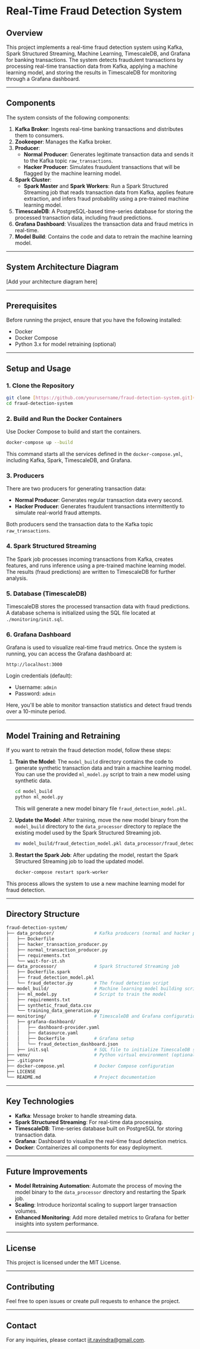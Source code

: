 
# Real-Time Fraud Detection System

## Overview

This project implements a real-time fraud detection system using Kafka, Spark Structured Streaming, Machine Learning, TimescaleDB, and Grafana for banking transactions. The system detects fraudulent transactions by processing real-time transaction data from Kafka, applying a machine learning model, and storing the results in TimescaleDB for monitoring through a Grafana dashboard.

---

## Components

The system consists of the following components:

1. **Kafka Broker**: Ingests real-time banking transactions and distributes them to consumers.
2. **Zookeeper**: Manages the Kafka broker.
3. **Producer**: 
   - **Normal Producer**: Generates legitimate transaction data and sends it to the Kafka topic `raw_transactions`.
   - **Hacker Producer**: Simulates fraudulent transactions that will be flagged by the machine learning model.
4. **Spark Cluster**: 
   - **Spark Master** and **Spark Workers**: Run a Spark Structured Streaming job that reads transaction data from Kafka, applies feature extraction, and infers fraud probability using a pre-trained machine learning model.
5. **TimescaleDB**: A PostgreSQL-based time-series database for storing the processed transaction data, including fraud predictions.
6. **Grafana Dashboard**: Visualizes the transaction data and fraud metrics in real-time.
7. **Model Build**: Contains the code and data to retrain the machine learning model.

---

## System Architecture Diagram

[Add your architecture diagram here]

---

## Prerequisites

Before running the project, ensure that you have the following installed:

- Docker
- Docker Compose
- Python 3.x for model retraining (optional)

---

## Setup and Usage

### 1. Clone the Repository
```bash
git clone [https://github.com/yourusername/fraud-detection-system.git](https://github.com/iitravindra/streaming_fraud_detection.git)
cd fraud-detection-system
```

### 2. Build and Run the Docker Containers
Use Docker Compose to build and start the containers.

```bash
docker-compose up --build
```

This command starts all the services defined in the `docker-compose.yml`, including Kafka, Spark, TimescaleDB, and Grafana.

### 3. Producers
There are two producers for generating transaction data:
- **Normal Producer**: Generates regular transaction data every second.
- **Hacker Producer**: Generates fraudulent transactions intermittently to simulate real-world fraud attempts.

Both producers send the transaction data to the Kafka topic `raw_transactions`.

### 4. Spark Structured Streaming
The Spark job processes incoming transactions from Kafka, creates features, and runs inference using a pre-trained machine learning model. The results (fraud predictions) are written to TimescaleDB for further analysis.

### 5. Database (TimescaleDB)
TimescaleDB stores the processed transaction data with fraud predictions. A database schema is initialized using the SQL file located at `./monitoring/init.sql`.

### 6. Grafana Dashboard
Grafana is used to visualize real-time fraud metrics. Once the system is running, you can access the Grafana dashboard at:
```
http://localhost:3000
```
Login credentials (default):
- Username: `admin`
- Password: `admin`

Here, you'll be able to monitor transaction statistics and detect fraud trends over a 10-minute period.

---

## Model Training and Retraining

If you want to retrain the fraud detection model, follow these steps:

1. **Train the Model**:
   The `model_build` directory contains the code to generate synthetic transaction data and train a machine learning model. You can use the provided `ml_model.py` script to train a new model using synthetic data.

   ```bash
   cd model_build
   python ml_model.py
   ```

   This will generate a new model binary file `fraud_detection_model.pkl`.

2. **Update the Model**:
   After training, move the new model binary from the `model_build` directory to the `data_processor` directory to replace the existing model used by the Spark Structured Streaming job.

   ```bash
   mv model_build/fraud_detection_model.pkl data_processor/fraud_detection_model.pkl
   ```

3. **Restart the Spark Job**:
   After updating the model, restart the Spark Structured Streaming job to load the updated model.

   ```bash
   docker-compose restart spark-worker
   ```

This process allows the system to use a new machine learning model for fraud detection.

---

## Directory Structure

```bash
fraud-detection-system/
├── data_producer/               # Kafka producers (normal and hacker producers)
│   ├── Dockerfile
│   ├── hacker_transaction_producer.py
│   ├── normal_transaction_producer.py
│   ├── requirements.txt
│   └── wait-for-it.sh
├── data_processor/              # Spark Structured Streaming job
│   ├── Dockerfile.spark
│   ├── fraud_detection_model.pkl
│   └── fraud_detector.py        # The fraud detection script
├── model_build/                 # Machine learning model building scripts
│   ├── ml_model.py              # Script to train the model
│   ├── requirements.txt
│   ├── synthetic_fraud_data.csv
│   └── training_data_generation.py
├── monitoring/                  # TimescaleDB and Grafana configurations
│   ├── grafana-dashboard/       
│   │   ├── dashboard-provider.yaml
│   │   ├── datasource.yaml
│   │   ├── Dockerfile           # Grafana setup
│   │   └── fraud_detection_dashboard.json
│   ├── init.sql                 # SQL file to initialize TimescaleDB schema
├── venv/                        # Python virtual environment (optional)
├── .gitignore
├── docker-compose.yml           # Docker Compose configuration
├── LICENSE
└── README.md                    # Project documentation
```

---

## Key Technologies

- **Kafka**: Message broker to handle streaming data.
- **Spark Structured Streaming**: For real-time data processing.
- **TimescaleDB**: Time-series database built on PostgreSQL for storing transaction data.
- **Grafana**: Dashboard to visualize the real-time fraud detection metrics.
- **Docker**: Containerizes all components for easy deployment.

---

## Future Improvements

- **Model Retraining Automation**: Automate the process of moving the model binary to the `data_processor` directory and restarting the Spark job.
- **Scaling**: Introduce horizontal scaling to support larger transaction volumes.
- **Enhanced Monitoring**: Add more detailed metrics to Grafana for better insights into system performance.

---

## License

This project is licensed under the MIT License.

---

## Contributing

Feel free to open issues or create pull requests to enhance the project.

---

## Contact

For any inquiries, please contact [iit.ravindra@gmail.com](mailto:iit.ravindra@gmail.com).

